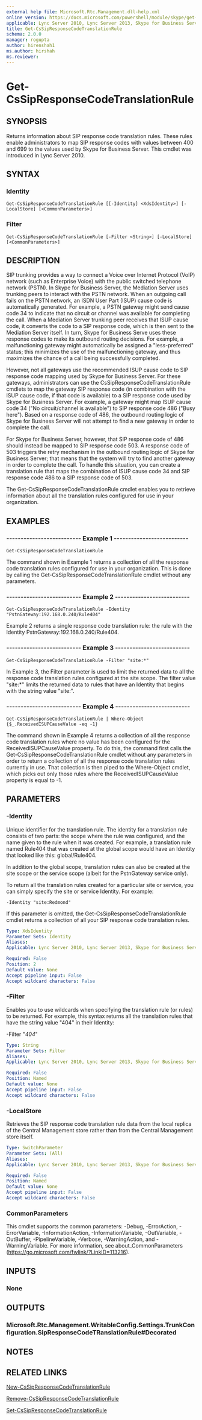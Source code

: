 ```yaml
---
external help file: Microsoft.Rtc.Management.dll-help.xml
online version: https://docs.microsoft.com/powershell/module/skype/get-cssipresponsecodetranslationrule
applicable: Lync Server 2010, Lync Server 2013, Skype for Business Server 2015, Skype for Business Server 2019
title: Get-CsSipResponseCodeTranslationRule
schema: 2.0.0
manager: rogupta
author: hirenshah1
ms.author: hirshah
ms.reviewer:
---
```


# Get-CsSipResponseCodeTranslationRule

## SYNOPSIS
Returns information about SIP response code translation rules.
These rules enable administrators to map SIP response codes with values between 400 and 699 to the values used by Skype for Business Server.
This cmdlet was introduced in Lync Server 2010.


## SYNTAX

### Identity
```
Get-CsSipResponseCodeTranslationRule [[-Identity] <XdsIdentity>] [-LocalStore] [<CommonParameters>]
```

### Filter
```
Get-CsSipResponseCodeTranslationRule [-Filter <String>] [-LocalStore] [<CommonParameters>]
```

## DESCRIPTION
SIP trunking provides a way to connect a Voice over Internet Protocol (VoIP) network (such as Enterprise Voice) with the public switched telephone network (PSTN).
In Skype for Business Server, the Mediation Server uses trunking peers to interact with the PSTN network.
When an outgoing call fails on the PSTN network, an ISDN User Part (ISUP) cause code is automatically generated.
For example, a PSTN gateway might send cause code 34 to indicate that no circuit or channel was available for completing the call.
When a Mediation Server trunking peer receives that ISUP cause code, it converts the code to a SIP response code, which is then sent to the Mediation Server itself.
In turn, Skype for Business Serve uses these response codes to make its outbound routing decisions.
For example, a malfunctioning gateway might automatically be assigned a "less-preferred" status; this minimizes the use of the malfunctioning gateway, and thus maximizes the chance of a call being successfully completed.

However, not all gateways use the recommended ISUP cause code to SIP response code mapping used by Skype for Business Server.
For these gateways, administrators can use the CsSipResponseCodeTranslationRule cmdlets to map the gateway SIP response code (in combination with the ISUP cause code, if that code is available) to a SIP response code used by Skype for Business Server.
For example, a gateway might map ISUP cause code 34 ("No circuit/channel is available") to SIP response code 486 ("Busy here").
Based on a response code of 486, the outbound routing logic of Skype for Business Server will not attempt to find a new gateway in order to complete the call.

For Skype for Business Server, however, that SIP response code of 486 should instead be mapped to SIP response code 503.
A response code of 503 triggers the retry mechanism in the outbound routing logic of Skype for Business Server; that means that the system will try to find another gateway in order to complete the call.
To handle this situation, you can create a translation rule that maps the combination of ISUP cause code 34 and SIP response code 486 to a SIP response code of 503.

The Get-CsSipResponseCodeTranslationRule cmdlet enables you to retrieve information about all the translation rules configured for use in your organization.


## EXAMPLES

### -------------------------- Example 1 --------------------------
```
Get-CsSipResponseCodeTranslationRule
```

The command shown in Example 1 returns a collection of all the response code translation rules configured for use in your organization.
This is done by calling the Get-CsSipResponseCodeTranslationRule cmdlet without any parameters.

### -------------------------- Example 2 --------------------------
```
Get-CsSipResponseCodeTranslationRule -Identity "PstnGateway:192.168.0.240/Rule404"
```

Example 2 returns a single response code translation rule: the rule with the Identity PstnGateway:192.168.0.240/Rule404.

### -------------------------- Example 3 --------------------------
```
Get-CsSipResponseCodeTranslationRule -Filter "site:*"
```

In Example 3, the Filter parameter is used to limit the returned data to all the response code translation rules configured at the site scope.
The filter value "site:*" limits the returned data to rules that have an Identity that begins with the string value "site:".

### -------------------------- Example 4 --------------------------
```
Get-CsSipResponseCodeTranslationRule | Where-Object {$_.ReceivedISUPCauseValue -eq -1}
```

The command shown in Example 4 returns a collection of all the response code translation rules where no value has been configured for the ReceivedISUPCauseValue property.
To do this, the command first calls the Get-CsSipResponseCodeTranslationRule cmdlet without any parameters in order to return a collection of all the response code translation rules currently in use.
That collection is then piped to the Where-Object cmdlet, which picks out only those rules where the ReceivedISUPCauseValue property is equal to -1.



## PARAMETERS

### -Identity
Unique identifier for the translation rule.
The identity for a translation rule consists of two parts: the scope where the rule was configured, and the name given to the rule when it was created.
For example, a translation rule named Rule404 that was created at the global scope would have an Identity that looked like this: global/Rule404.

In addition to the global scope, translation rules can also be created at the site scope or the service scope (albeit for the PstnGateway service only).

To return all the translation rules created for a particular site or service, you can simply specify the site or service Identity.
For example:

`-Identity "site:Redmond"`

If this parameter is omitted, the Get-CsSipResponseCodeTranslationRule cmdlet returns a collection of all your SIP response code translation rules.

```yaml
Type: XdsIdentity
Parameter Sets: Identity
Aliases: 
Applicable: Lync Server 2010, Lync Server 2013, Skype for Business Server 2015, Skype for Business Server 2019

Required: False
Position: 2
Default value: None
Accept pipeline input: False
Accept wildcard characters: False
```

### -Filter
Enables you to use wildcards when specifying the translation rule (or rules) to be returned.
For example, this syntax returns all the translation rules that have the string value "404" in their Identity:

-Filter "*404*"

```yaml
Type: String
Parameter Sets: Filter
Aliases: 
Applicable: Lync Server 2010, Lync Server 2013, Skype for Business Server 2015, Skype for Business Server 2019

Required: False
Position: Named
Default value: None
Accept pipeline input: False
Accept wildcard characters: False
```

### -LocalStore
Retrieves the SIP response code translation rule data from the local replica of the Central Management store rather than from the Central Management store itself.

```yaml
Type: SwitchParameter
Parameter Sets: (All)
Aliases: 
Applicable: Lync Server 2010, Lync Server 2013, Skype for Business Server 2015, Skype for Business Server 2019

Required: False
Position: Named
Default value: None
Accept pipeline input: False
Accept wildcard characters: False
```

### CommonParameters
This cmdlet supports the common parameters: -Debug, -ErrorAction, -ErrorVariable, -InformationAction, -InformationVariable, -OutVariable, -OutBuffer, -PipelineVariable, -Verbose, -WarningAction, and -WarningVariable. For more information, see about_CommonParameters (https://go.microsoft.com/fwlink/?LinkID=113216).


## INPUTS

### None


## OUTPUTS

### Microsoft.Rtc.Management.WritableConfig.Settings.TrunkConfiguration.SipResponseCodeTRanslationRule#Decorated


## NOTES


## RELATED LINKS

[New-CsSipResponseCodeTranslationRule](New-CsSipResponseCodeTranslationRule.md)

[Remove-CsSipResponseCodeTranslationRule](Remove-CsSipResponseCodeTranslationRule.md)

[Set-CsSipResponseCodeTranslationRule](Set-CsSipResponseCodeTranslationRule.md)

